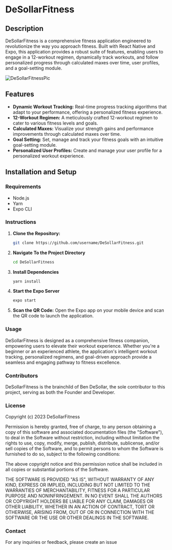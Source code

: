 # DeSollarFitness

## Description

DeSollarFitness is a comprehensive fitness application engineered to revolutionize the way you approach fitness. Built with React Native and Expo, this application provides a robust suite of features, enabling users to engage in a 12-workout regimen, dynamically track workouts, and follow personalized progress through calculated maxes over time, user profiles, and a goal-setting module.

![DeSollarFitnessPic](https://github.com/bdesollar/DeSollarFitness/assets/71299314/05eae10b-86c2-437f-8f28-5f02fb468cf1)

## Features

- **Dynamic Workout Tracking:** Real-time progress tracking algorithms that adapt to your performance, offering a personalized fitness experience.
- **12-Workout Regimen:** A meticulously crafted 12-workout regimen to cater to various fitness levels and goals.
- **Calculated Maxes:** Visualize your strength gains and performance improvements through calculated maxes over time.
- **Goal Setting:** Set, manage and track your fitness goals with an intuitive goal-setting module.
- **Personalized User Profiles:** Create and manage your user profile for a personalized workout experience.

## Installation and Setup

### Requirements

- Node.js
- Yarn
- Expo CLI

### Instructions

1. **Clone the Repository:**
   ```bash
   git clone https://github.com/username/DeSollarFitness.git
   ```
2. **Navigate To the Project Directory**
   ```bash
   cd DeSollarFitness
   ```
3. **Install Dependencies**
   ```bash
   yarn install
   ```
 4. **Start the Expo Server**
    ```bash
    expo start
    ```
5. **Scan the QR Code:** Open the Expo app on your mobile device and scan the QR code to launch the application.

### Usage
DeSollarFitness is designed as a comprehensive fitness companion, empowering users to elevate their workout experience. Whether you're a beginner or an experienced athlete, the application's intelligent workout tracking, personalized regimens, and goal-driven approach provide a seamless and engaging pathway to fitness excellence.

### Contributors
DeSollarFitness is the brainchild of Ben DeSollar, the sole contributor to this project, serving as both the Founder and Developer.

### License
Copyright (c) 2023 DeSollarFitness

Permission is hereby granted, free of charge, to any person obtaining a copy of this software and associated documentation files (the "Software"), to deal in the Software without restriction, including without limitation the rights to use, copy, modify, merge, publish, distribute, sublicense, and/or sell copies of the Software, and to permit persons to whom the Software is furnished to do so, subject to the following conditions:

The above copyright notice and this permission notice shall be included in all copies or substantial portions of the Software.

THE SOFTWARE IS PROVIDED "AS IS", WITHOUT WARRANTY OF ANY KIND, EXPRESS OR IMPLIED, INCLUDING BUT NOT LIMITED TO THE WARRANTIES OF MERCHANTABILITY, FITNESS FOR A PARTICULAR PURPOSE AND NONINFRINGEMENT. IN NO EVENT SHALL THE AUTHORS OR COPYRIGHT HOLDERS BE LIABLE FOR ANY CLAIM, DAMAGES OR OTHER LIABILITY, WHETHER IN AN ACTION OF CONTRACT, TORT OR OTHERWISE, ARISING FROM, OUT OF OR IN CONNECTION WITH THE SOFTWARE OR THE USE OR OTHER DEALINGS IN THE SOFTWARE.

### Contact
For any inquiries or feedback, please create an issue

   
